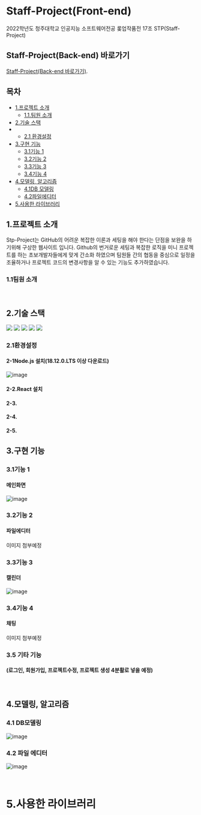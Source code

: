 # Staff-Project(Front-end)

2022학년도 청주대학교 인공지능 소프트웨어전공 롲업작품전 17조 STP(Staff-Project)

## Staff-Project(Back-end) 바로가기
[Staff-Project(Back-end 바로가기)](https://github.com/dor917/staffBackend).

## 목차
- [1.프로젝트 소개](#-프로젝트-소개)
   * [1.1.팀원 소개](#-팀원-소개)
- [2.기술 스택](#-2.기술-스택)
- * [2.1 환경설정](###-31기능-1)
- [3.구현 기능](#-구현-기능)
   * [3.1기능 1](###-3.1기능-1)
   * [3.2기능 2](###-3.2기능-2)
   * [3.3기능 3](###-3.3기능-3)
   * [3.4기능 4](###-3.4기능-4)
- [4.모델링, 알고리즘](##-4.모델링,-알고리즘)
   * [4.1DB 모델링](###-4.1-DB모델링)
   * [4.2파일에디터](###-4.2-파일에디터)
- [5.사용한 라이브러리](#사용한-라이브러리)  

## 1.프로젝트 소개

Stp-Project는 GitHub의 어려운 복잡한 이론과 세팅을 해야 한다는 단점을 보완을 하기위해 구상한  웹사이트 입니다. 
Github의 번거로운 세팅과 복잡한 로직을 미니 프로젝트를 하는 
초보개발자들에게 맞게 간소화 하였으며 팀원들 간의 협동을 중심으로 일정을 조율하거나 프로젝트 코드의 변경사항을 알 수 있는 기능도 추가하였습니다.
### 1.1팀원 소개
<br>

## 2.기술 스택

<a href="https://spring.io/" target="_blank">                                          <img src="https://img.shields.io/badge/React-61DAFB?style=for-the-badge&logo=React&logoColor=black"/></a>
<img src="https://img.shields.io/badge/HTML5-E34F26?style=for-the-badge&logo=HTML5&logoColor=white"/></a>
<img src="https://img.shields.io/badge/CSS3-1572B6?style=for-the-badge&logo=CSS3&logoColor=black"/></a>                                                 <img src="https://img.shields.io/badge/JavaScript-F7DF1E?style=for-the-badge&logo=JavaScript&logoColor=black"/></a>
<img src="https://img.shields.io/badge/Node.js-339933?style=for-the-badge&logo=Node.js&logoColor=black"/></a> 
<br>

### 2.1환경설정
  #### 2-1Node.js 설치(18.12.0.LTS 이상 다운로드)
   ![image](https://user-images.githubusercontent.com/91938525/199252944-66e0d576-03be-4a51-a39c-e56c6fdcbef9.png)

  
  #### 2-2.React 설치
  
  #### 2-3.
  
  #### 2-4.
  
  #### 2-5.
  


## 3.구현 기능



### 3.1기능 1
#### 메인화면
![image](https://user-images.githubusercontent.com/91938525/199019683-cfa7008d-528e-42d8-86b5-64774d7ef346.png)


### 3.2기능 2
#### 파일에디터
이미지 첨부예정

### 3.3기능 3
#### 캘린더
![image](https://user-images.githubusercontent.com/91938525/199019907-8565a791-d850-49d0-a38f-a645198e13e3.png)

### 3.4기능 4
#### 채팅
이미지 첨부예정


### 3.5 기타 기능
#### (로그인, 회원가입, 프로젝트수정, 프로젝트 생성 4분활로 넣을 예정)
<br>

## 4.모델링, 알고리즘
### 4.1 DB모델링
![image](https://user-images.githubusercontent.com/91938525/199028954-90e56d8b-fee3-429c-908b-466a08e5e947.png)
### 4.2 파일 에디터
![image](https://user-images.githubusercontent.com/91938525/199029742-cf7ad7a1-343d-4a2f-a180-948763eee559.png)





<br>


# 5.사용한 라이브러리

